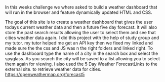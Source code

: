 In this weeks challenge we where asked to build a weather dashboard that will run in the browser and feature dynamically updated HTML and CSS.

The goal of this site is to create a weather dashboard that gives the user todays current weather data and then a future five day forecast. It will also store the past search results allowing the user to select them and see that cities weather data again.
I did this project with the help of study group and my tutor. my tutor helped me get an API key then we fixed my linked and made sure the the css and JS was n the right folders and linked right.
To use the dashboard type the name of a city in the search box and select the spyglass. As you search the city will be saved to a list allowing you to select them again for viewing.
i also used the 5 Day Weather ForecastLinks to the external site. to retrieve weather data for cities. https://openweathermap.org/forecast5
